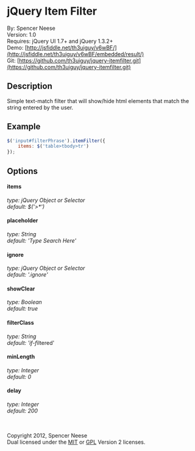 jQuery Item Filter
====================
By: Spencer Neese   
Version: 1.0   
Requires: jQuery UI 1.7+ and jQuery 1.3.2+   
Demo: [http://jsfiddle.net/th3uiguy/v6wBF/](http://jsfiddle.net/th3uiguy/v6wBF/embedded/result/)   
Git: [https://github.com/th3uiguy/jquery-itemfilter.git](https://github.com/th3uiguy/jquery-itemfilter.git)   


Description
---------------------
Simple text-match filter that will show/hide html elements that match the string entered by the user.




Example
---------------------
```js
$('input#filterPhrase').itemFilter({
	items: $('table>tbody>tr')
});
```



Options
---------------------
#### items ####
*type: jQuery Object or Selector*   
*default: $('>\*')*

#### placeholder ####
*type: String*   
*default: 'Type Search Here'*

#### ignore ####
*type: jQuery Object or Selector*   
*default: '.ignore'*

#### showClear ####
*type: Boolean*   
*default: true*

#### filterClass ####
*type: String*   
*default: 'if-f*iltered'

#### minLength ####
*type: Integer*   
*default: 0*

#### delay ####
*type: Integer*   
*default: 200*



<br /><br />
Copyright 2012, Spencer Neese   
Dual licensed under the 
[MIT](https://raw.github.com/th3uiguy/jquery-itemfilter/master/MIT-LICENSE.txt) or 
[GPL](https://raw.github.com/th3uiguy/jquery-itemfilter/master/GPL-LICENSE.txt) Version 2 licenses. 
